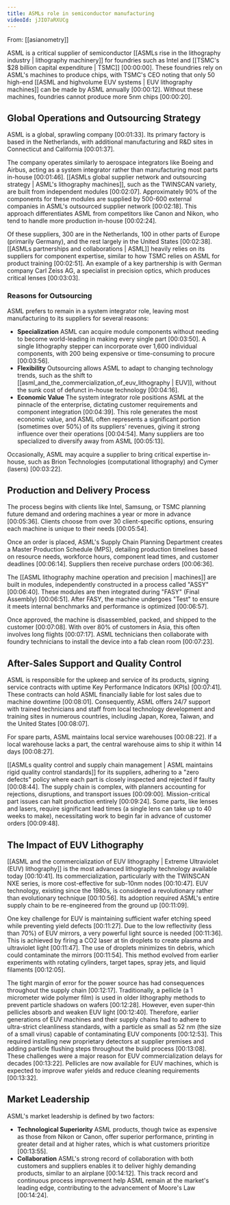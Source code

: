```yaml
---
title: ASMLs role in semiconductor manufacturing
videoId: jJIO7aRXUCg
---
```


From: [[asianometry]] <br/> 

ASML is a critical supplier of semiconductor [[ASMLs rise in the lithography industry | lithography machinery]] for foundries such as Intel and [[TSMC's $28 billion capital expenditure | TSMC]] <a class="yt-timestamp" data-t="00:00:00">[00:00:00]</a>. These foundries rely on ASML's machines to produce chips, with TSMC's CEO noting that only 50 high-end [[ASML and highvolume EUV systems | EUV lithography machines]] can be made by ASML annually <a class="yt-timestamp" data-t="00:00:12">[00:00:12]</a>. Without these machines, foundries cannot produce more 5nm chips <a class="yt-timestamp" data-t="00:00:20">[00:00:20]</a>.

## Global Operations and Outsourcing Strategy

ASML is a global, sprawling company <a class="yt-timestamp" data-t="00:01:33">[00:01:33]</a>. Its primary factory is based in the Netherlands, with additional manufacturing and R&D sites in Connecticut and California <a class="yt-timestamp" data-t="00:01:37">[00:01:37]</a>.

The company operates similarly to aerospace integrators like Boeing and Airbus, acting as a system integrator rather than manufacturing most parts in-house <a class="yt-timestamp" data-t="00:01:46">[00:01:46]</a>. [[ASMLs global supplier network and outsourcing strategy | ASML's lithography machines]], such as the TWINSCAN variety, are built from independent modules <a class="yt-timestamp" data-t="00:02:07">[00:02:07]</a>. Approximately 90% of the components for these modules are supplied by 500-600 external companies in ASML's outsourced supplier network <a class="yt-timestamp" data-t="00:02:18">[00:02:18]</a>. This approach differentiates ASML from competitors like Canon and Nikon, who tend to handle more production in-house <a class="yt-timestamp" data-t="00:02:24">[00:02:24]</a>.

Of these suppliers, 300 are in the Netherlands, 100 in other parts of Europe (primarily Germany), and the rest largely in the United States <a class="yt-timestamp" data-t="00:02:38">[00:02:38]</a>. [[ASMLs partnerships and collaborations | ASML]] heavily relies on its suppliers for component expertise, similar to how TSMC relies on ASML for product training <a class="yt-timestamp" data-t="00:02:51">[00:02:51]</a>. An example of a key partnership is with German company Carl Zeiss AG, a specialist in precision optics, which produces critical lenses <a class="yt-timestamp" data-t="00:03:03">[00:03:03]</a>.

### Reasons for Outsourcing

ASML prefers to remain in a system integrator role, leaving most manufacturing to its suppliers for several reasons:
*   **Specialization** ASML can acquire module components without needing to become world-leading in making every single part <a class="yt-timestamp" data-t="00:03:50">[00:03:50]</a>. A single lithography stepper can incorporate over 1,600 individual components, with 200 being expensive or time-consuming to procure <a class="yt-timestamp" data-t="00:03:56">[00:03:56]</a>.
*   **Flexibility** Outsourcing allows ASML to adapt to changing technology trends, such as the shift to [[asml_and_the_commercialization_of_euv_lithography | EUV]], without the sunk cost of defunct in-house technology <a class="yt-timestamp" data-t="00:04:16">[00:04:16]</a>.
*   **Economic Value** The system integrator role positions ASML at the pinnacle of the enterprise, dictating customer requirements and component integration <a class="yt-timestamp" data-t="00:04:39">[00:04:39]</a>. This role generates the most economic value, and ASML often represents a significant portion (sometimes over 50%) of its suppliers' revenues, giving it strong influence over their operations <a class="yt-timestamp" data-t="00:04:54">[00:04:54]</a>. Many suppliers are too specialized to diversify away from ASML <a class="yt-timestamp" data-t="00:05:13">[00:05:13]</a>.

Occasionally, ASML may acquire a supplier to bring critical expertise in-house, such as Brion Technologies (computational lithography) and Cymer (lasers) <a class="yt-timestamp" data-t="00:03:22">[00:03:22]</a>.

## Production and Delivery Process

The process begins with clients like Intel, Samsung, or TSMC planning future demand and ordering machines a year or more in advance <a class="yt-timestamp" data-t="00:05:36">[00:05:36]</a>. Clients choose from over 30 client-specific options, ensuring each machine is unique to their needs <a class="yt-timestamp" data-t="00:05:54">[00:05:54]</a>.

Once an order is placed, ASML's Supply Chain Planning Department creates a Master Production Schedule (MPS), detailing production timelines based on resource needs, workforce hours, component lead times, and customer deadlines <a class="yt-timestamp" data-t="00:06:14">[00:06:14]</a>. Suppliers then receive purchase orders <a class="yt-timestamp" data-t="00:06:36">[00:06:36]</a>.

The [[ASML lithography machine operation and precision | machines]] are built in modules, independently constructed in a process called "ASSY" <a class="yt-timestamp" data-t="00:06:40">[00:06:40]</a>. These modules are then integrated during "FASY" (Final Assembly) <a class="yt-timestamp" data-t="00:06:51">[00:06:51]</a>. After FASY, the machine undergoes "Test" to ensure it meets internal benchmarks and performance is optimized <a class="yt-timestamp" data-t="00:06:57">[00:06:57]</a>.

Once approved, the machine is disassembled, packed, and shipped to the customer <a class="yt-timestamp" data-t="00:07:08">[00:07:08]</a>. With over 80% of customers in Asia, this often involves long flights <a class="yt-timestamp" data-t="00:07:17">[00:07:17]</a>. ASML technicians then collaborate with foundry technicians to install the device into a fab clean room <a class="yt-timestamp" data-t="00:07:23">[00:07:23]</a>.

## After-Sales Support and Quality Control

ASML is responsible for the upkeep and service of its products, signing service contracts with uptime Key Performance Indicators (KPIs) <a class="yt-timestamp" data-t="00:07:41">[00:07:41]</a>. These contracts can hold ASML financially liable for lost sales due to machine downtime <a class="yt-timestamp" data-t="00:08:01">[00:08:01]</a>. Consequently, ASML offers 24/7 support with trained technicians and staff from local technology development and training sites in numerous countries, including Japan, Korea, Taiwan, and the United States <a class="yt-timestamp" data-t="00:08:07">[00:08:07]</a>.

For spare parts, ASML maintains local service warehouses <a class="yt-timestamp" data-t="00:08:22">[00:08:22]</a>. If a local warehouse lacks a part, the central warehouse aims to ship it within 14 days <a class="yt-timestamp" data="00:08:27">[00:08:27]</a>.

[[ASMLs quality control and supply chain management | ASML maintains rigid quality control standards]] for its suppliers, adhering to a "zero defects" policy where each part is closely inspected and rejected if faulty <a class="yt-timestamp" data-t="00:08:44">[00:08:44]</a>. The supply chain is complex, with planners accounting for rejections, disruptions, and transport issues <a class="yt-timestamp" data-t="00:09:00">[00:09:00]</a>. Mission-critical part issues can halt production entirely <a class="yt-timestamp" data-t="00:09:24">[00:09:24]</a>. Some parts, like lenses and lasers, require significant lead times (a single lens can take up to 40 weeks to make), necessitating work to begin far in advance of customer orders <a class="yt-timestamp" data-t="00:09:48">[00:09:48]</a>.

## The Impact of EUV Lithography

[[ASML and the commercialization of EUV lithography | Extreme Ultraviolet (EUV) lithography]] is the most advanced lithography technology available today <a class="yt-timestamp" data-t="00:10:41">[00:10:41]</a>. Its commercialization, particularly with the TWINSCAN NXE series, is more cost-effective for sub-10nm nodes <a class="yt-timestamp" data-t="00:10:47">[00:10:47]</a>. EUV technology, existing since the 1980s, is considered a revolutionary rather than evolutionary technique <a class="yt-timestamp" data-t="00:10:56">[00:10:56]</a>. Its adoption required ASML's entire supply chain to be re-engineered from the ground up <a class="yt-timestamp" data-t="00:11:09">[00:11:09]</a>.

One key challenge for EUV is maintaining sufficient wafer etching speed while preventing yield defects <a class="yt-timestamp" data-t="00:11:27">[00:11:27]</a>. Due to the low reflectivity (less than 70%) of EUV mirrors, a very powerful light source is needed <a class="yt-timestamp" data-t="00:11:36">[00:11:36]</a>. This is achieved by firing a CO2 laser at tin droplets to create plasma and ultraviolet light <a class="yt-timestamp" data-t="00:11:47">[00:11:47]</a>. The use of droplets minimizes tin debris, which could contaminate the mirrors <a class="yt-timestamp" data-t="00:11:54">[00:11:54]</a>. This method evolved from earlier experiments with rotating cylinders, target tapes, spray jets, and liquid filaments <a class="yt-timestamp" data-t="00:12:05">[00:12:05]</a>.

The tight margin of error for the power source has had consequences throughout the supply chain <a class="yt-timestamp" data-t="00:12:17">[00:12:17]</a>. Traditionally, a pellicle (a 1 micrometer wide polymer film) is used in older lithography methods to prevent particle shadows on wafers <a class="yt-timestamp" data-t="00:12:28">[00:12:28]</a>. However, even super-thin pellicles absorb and weaken EUV light <a class="yt-timestamp" data-t="00:12:40">[00:12:40]</a>. Therefore, earlier generations of EUV machines and their supply chains had to adhere to ultra-strict cleanliness standards, with a particle as small as 52 nm (the size of a small virus) capable of contaminating EUV components <a class="yt-timestamp" data-t="00:12:53">[00:12:53]</a>. This required installing new proprietary detectors at supplier premises and adding particle flushing steps throughout the build process <a class="yt-timestamp" data-t="00:13:08">[00:13:08]</a>. These challenges were a major reason for EUV commercialization delays for decades <a class="yt-timestamp" data-t="00:13:22">[00:13:22]</a>. Pellicles are now available for EUV machines, which is expected to improve wafer yields and reduce cleaning requirements <a class="yt-timestamp" data-t="00:13:32">[00:13:32]</a>.

## Market Leadership

ASML's market leadership is defined by two factors:
*   **Technological Superiority** ASML products, though twice as expensive as those from Nikon or Canon, offer superior performance, printing in greater detail and at higher rates, which is what customers prioritize <a class="yt-timestamp" data-t="00:13:55">[00:13:55]</a>.
*   **Collaboration** ASML's strong record of collaboration with both customers and suppliers enables it to deliver highly demanding products, similar to an airplane <a class="yt-timestamp" data-t="00:14:12">[00:14:12]</a>. This track record and continuous process improvement help ASML remain at the market's leading edge, contributing to the advancement of Moore's Law <a class="yt-timestamp" data-t="00:14:24">[00:14:24]</a>.